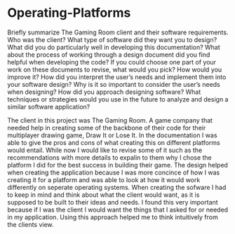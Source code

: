 # Operating-Platforms

Briefly summarize The Gaming Room client and their software requirements. Who was the client? What type of software did they want you to design?
What did you do particularly well in developing this documentation?
What about the process of working through a design document did you find helpful when developing the code?
If you could choose one part of your work on these documents to revise, what would you pick? How would you improve it?
How did you interpret the user’s needs and implement them into your software design? Why is it so important to consider the user’s needs when designing?
How did you approach designing software? What techniques or strategies would you use in the future to analyze and design a similar software application?

The client in this project was The Gaming Room. A game company that needed help in creating some of the backbone of their code for their multiplayer drawing game, Draw It or Lose It. In the documentation I was able to give the pros and cons of what creating this on different platforms would entail. While now I would like to revise some of it such as the recommendations with more details to expalin to them why I chose the platform I did for the best success in building their game. The design helped when creating the application because I was more concince of how I was creating it for a platform and was able to look at how it would work differently on seperate operating systems. When creating the sofware I had to keep in mind and think about what the client would want, as it is supposed to be built to their ideas and needs. I found this very important because if I was the client I would want the things that I asked for or needed in my application. Using this approach helped me to think intuitively from the clients view.

